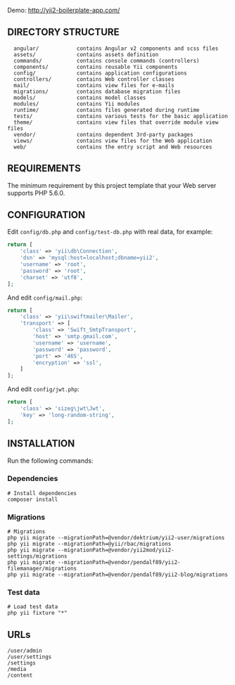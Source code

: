 Demo: http://yii2-boilerplate-app.com/

DIRECTORY STRUCTURE
-------------------

      angular/            contains Angular v2 components and scss files
      assets/             contains assets definition
      commands/           contains console commands (controllers)
      components/         contains reusable Yii components
      config/             contains application configurations
      controllers/        contains Web controller classes
      mail/               contains view files for e-mails
      migrations/         contains database migration files
      models/             contains model classes
      modules/            contains Yii modules
      runtime/            contains files generated during runtime
      tests/              contains various tests for the basic application
      theme/              contains view files that override module view files
      vendor/             contains dependent 3rd-party packages
      views/              contains view files for the Web application
      web/                contains the entry script and Web resources


REQUIREMENTS
------------

The minimum requirement by this project template that your Web server supports PHP 5.6.0.

CONFIGURATION
-------------

Edit `config/db.php` and `config/test-db.php` with real data, for example:

```php
return [
    'class' => 'yii\db\Connection',
    'dsn' => 'mysql:host=localhost;dbname=yii2',
    'username' => 'root',
    'password' => 'root',
    'charset' => 'utf8',
];
```

And edit `config/mail.php`:

```php
return [
    'class' => 'yii\swiftmailer\Mailer',
    'transport' => [
        'class' => 'Swift_SmtpTransport',
        'host' => 'smtp.gmail.com',
        'username' => 'username',
        'password' => 'password',
        'port' => '465',
        'encryption' => 'ssl',
    ]
];
```

And edit `config/jwt.php`:

```php
return [
    'class' => 'sizeg\jwt\Jwt',
    'key' => 'long-random-string',
];
```

INSTALLATION
------------

Run the following commands:

### Dependencies

    # Install dependencies
    composer install

### Migrations

    # Migrations
    php yii migrate --migrationPath=@vendor/dektrium/yii2-user/migrations
    php yii migrate --migrationPath=@yii/rbac/migrations
    php yii migrate --migrationPath=@vendor/yii2mod/yii2-settings/migrations
    php yii migrate --migrationPath=@vendor/pendalf89/yii2-filemanager/migrations
    php yii migrate --migrationPath=@vendor/pendalf89/yii2-blog/migrations
    
### Test data

    # Load test data
    php yii fixture "*"

URLs
----

    /user/admin
    /user/settings
    /settings
    /media
    /content
